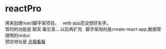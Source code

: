 # reactPro  
用来创建react脚手架项目。  
web app还没想好名字。  
暂时的功能是 聊天 备忘录....以后再扩充    
脚手架用的是create-react-app,数据管理用的redux  
预览地址是 [点我看看](http://115.28.155.190/zhujian/#/timeLine)

